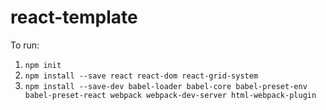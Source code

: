 # react-template

To run:

1. `npm init`
2. `npm install --save react react-dom react-grid-system`
3. `npm install --save-dev babel-loader babel-core babel-preset-env babel-preset-react webpack webpack-dev-server html-webpack-plugin`

